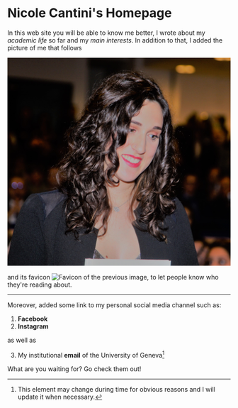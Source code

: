 # Nicole Cantini's Homepage

In this web site you will be able to know me better, I wrote about my *academic life* so far and my *main interests*.
In addition to that, I added the picture of me that follows 

![Me during Graduation DAy](/images/avatar2.jpg)

and its favicon ![Favicon of the previous image](/images/favicon.ico), to let people know who they're reading about.

---

Moreover, added some link to my personal social media channel such as:
1. **Facebook**
2. **Instagram**

as well as 

3. My institutional **email** of the University of Geneva[^1]

What are you waiting for? Go check them out!


[^1]:This element may change during time for obvious reasons and I will update it when necessary.
